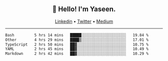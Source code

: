 <h2 align="center">👋 Hello! I'm Yaseen.</h2>
<p align="center">
  <a href="https://www.linkedin.com/in/yaseenkc/">Linkedin</a> •
  <a href="https://twitter.com/yaseeenkc">Twitter</a> •
  <a href="https://medium.com/@yaseen-kc">Medium</a>
</p>


<!--- 🔭 I’m currently working at []() as an  -->
<!--- - 💬 Ask me about **Javascript, React and Git** -->
<!--- - 📫 How to reach me: [@kc.yaseen](https://instagram.com/kc.yaseen) on Instagram -->
<!--- - ⚡ Fun fact: Big Fan of the :zap: emoji -->

-------

<!--START_SECTION:waka-->

```txt
Bash         5 hrs 14 mins   █████░░░░░░░░░░░░░░░░░░░░   19.84 %
Other        4 hrs 29 mins   ████▒░░░░░░░░░░░░░░░░░░░░   17.01 %
TypeScript   2 hrs 50 mins   ██▓░░░░░░░░░░░░░░░░░░░░░░   10.75 %
YAML         2 hrs 45 mins   ██▓░░░░░░░░░░░░░░░░░░░░░░   10.49 %
Markdown     2 hrs 42 mins   ██▓░░░░░░░░░░░░░░░░░░░░░░   10.29 %
```

<!--END_SECTION:waka-->
